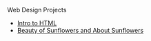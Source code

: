 Web Design Projects

<ul>
    <li><a href="Intro_html/index.html" target="_blank">Intro to
    HTML</a></li>
    <li><a href="html5_css/index.html" target="_blank">Beauty of Sunflowers and About Sunflowers</a></li>
</ul>